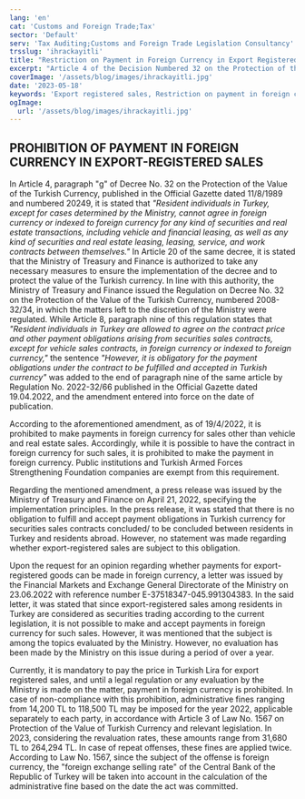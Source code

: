 ```yaml
---
lang: 'en'
cat: 'Customs and Foreign Trade;Tax'
sector: 'Default'
serv: 'Tax Auditing;Customs and Foreign Trade Legislation Consultancy'
trsslug: 'ihrackayitli'
title: "Restriction on Payment in Foreign Currency in Export Registered Sales"
excerpt: "Article 4 of the Decision Numbered 32 on the Protection of the Value of Turkish Currency published in the Official Gazette dated 11/8/1989 and numbered 20249"
coverImage: '/assets/blog/images/ihrackayitli.jpg'
date: '2023-05-18'
keywords: 'Export registered sales, Restriction on payment in foreign currency, Decision Numbered 32, Penalty for payment in foreign currency'
ogImage:
  url: '/assets/blog/images/ihrackayitli.jpg'
---
```


## PROHIBITION OF PAYMENT IN FOREIGN CURRENCY IN EXPORT-REGISTERED SALES

In Article 4, paragraph "g" of Decree No. 32 on the Protection of the Value of the Turkish Currency, published in the Official Gazette dated 11/8/1989 and numbered 20249, it is stated that *"Resident individuals in Turkey, except for cases determined by the Ministry, cannot agree in foreign currency or indexed to foreign currency for any kind of securities and real estate transactions, including vehicle and financial leasing, as well as any kind of securities and real estate leasing, leasing, service, and work contracts between themselves."* In Article 20 of the same decree, it is stated that the Ministry of Treasury and Finance is authorized to take any necessary measures to ensure the implementation of the decree and to protect the value of the Turkish currency. In line with this authority, the Ministry of Treasury and Finance issued the Regulation on Decree No. 32 on the Protection of the Value of the Turkish Currency, numbered 2008-32/34, in which the matters left to the discretion of the Ministry were regulated. While Article 8, paragraph nine of this regulation states that *"Resident individuals in Turkey are allowed to agree on the contract price and other payment obligations arising from securities sales contracts, except for vehicle sales contracts, in foreign currency or indexed to foreign currency,"* the sentence *"However, it is obligatory for the payment obligations under the contract to be fulfilled and accepted in Turkish currency"* was added to the end of paragraph nine of the same article by Regulation No. 2022-32/66 published in the Official Gazette dated 19.04.2022, and the amendment entered into force on the date of publication.

According to the aforementioned amendment, as of 19/4/2022, it is prohibited to make payments in foreign currency for sales other than vehicle and real estate sales. Accordingly, while it is possible to have the contract in foreign currency for such sales, it is prohibited to make the payment in foreign currency. Public institutions and Turkish Armed Forces Strengthening Foundation companies are exempt from this requirement.

Regarding the mentioned amendment, a press release was issued by the Ministry of Treasury and Finance on April 21, 2022, specifying the implementation principles. In the press release, it was stated that there is no obligation to fulfill and accept payment obligations in Turkish currency for securities sales contracts concluded/ to be concluded between residents in Turkey and residents abroad. However, no statement was made regarding whether export-registered sales are subject to this obligation.

Upon the request for an opinion regarding whether payments for export-registered goods can be made in foreign currency, a letter was issued by the Financial Markets and Exchange General Directorate of the Ministry on 23.06.2022 with reference number E-37518347-045.991304383. In the said letter, it was stated that since export-registered sales among residents in Turkey are considered as securities trading according to the current legislation, it is not possible to make and accept payments in foreign currency for such sales. However, it was mentioned that the subject is among the topics evaluated by the Ministry. However, no evaluation has been made by the Ministry on this issue during a period of over a year.

Currently, it is mandatory to pay the price in Turkish Lira for export registered sales, and until a legal regulation or any evaluation by the Ministry is made on the matter, payment in foreign currency is prohibited. In case of non-compliance with this prohibition, administrative fines ranging from 14,200 TL to 118,500 TL may be imposed for the year 2022, applicable separately to each party, in accordance with Article 3 of Law No. 1567 on Protection of the Value of Turkish Currency and relevant legislation. In 2023, considering the revaluation rates, these amounts range from 31,680 TL to 264,294 TL. In case of repeat offenses, these fines are applied twice. According to Law No. 1567, since the subject of the offense is foreign currency, the "foreign exchange selling rate" of the Central Bank of the Republic of Turkey will be taken into account in the calculation of the administrative fine based on the date the act was committed.